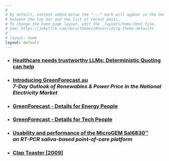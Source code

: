 ```yaml
---
#
# By default, content added below the "---" mark will appear in the home page
# between the top bar and the list of recent posts.
# To change the home page layout, edit the _layouts/home.html file.
# See: https://jekyllrb.com/docs/themes/#overriding-theme-defaults
#
# layout: home
layout: default
---
```



- ### [Healthcare needs trustworthy LLMs: Deterministic Quoting can help](/deterministic-quoting)

- ### [Introducing GreenForecast.au](/greenforecast) <br>*7-Day Outlook of Renewables & Power Price in the National Electricity Market*

- ### [GreenForecast - Details for Energy People](/greenforecast-energy-details)

- ### [GreenForecast - Details for Tech People](/greenforecast-tech-details)

- ### [Usability and performance of the MicroGEM Sal6830™](https://www.medrxiv.org/content/10.1101/2023.01.01.22283267v1.full-text) <br>*an RT-PCR saliva-based point-of-care platform*

- ### [Clap Toaster [2009]](/clap-toaster)